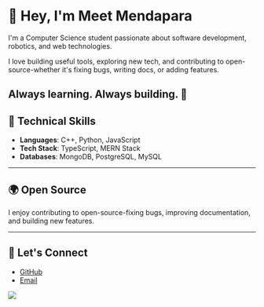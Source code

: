# 👋 Hey, I'm Meet Mendapara

I'm a Computer Science student passionate about software development, robotics, and web technologies.

I love building useful tools, exploring new tech, and contributing to open-source-whether it's fixing bugs, writing docs, or adding features.

**Always learning. Always building. 🚀**
---

## 🚀 Technical Skills

- **Languages**: C++, Python, JavaScript  
- **Tech Stack**: TypeScript, MERN Stack  
- **Databases**: MongoDB, PostgreSQL, MySQL

---

## 🌍 Open Source

I enjoy contributing to open-source-fixing bugs, improving documentation, and building new features.

---

## 🤝 Let's Connect

- [GitHub](https://github.com/Meetmendapara09)  
- [Email](mailto:meetmendapara09@gmail.com)


![](https://hit.yhype.me/github/profile?account_id=122281320)
